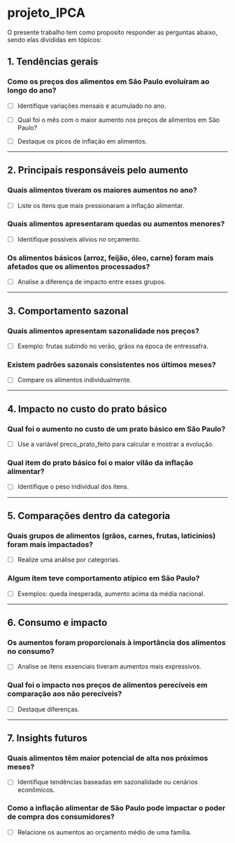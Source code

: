 # projeto_IPCA

O presente trabalho tem como proposito responder as perguntas abaixo, sendo elas divididas em tópicos:

## 1. Tendências gerais
### Como os preços dos alimentos em São Paulo evoluíram ao longo do ano?
- [ ] Identifique variações mensais e acumulado no ano.


- [ ] Qual foi o mês com o maior aumento nos preços de alimentos em São Paulo?
- [ ] Destaque os picos de inflação em alimentos.


----------------------------------------------------------------------------------

## 2. Principais responsáveis pelo aumento
### Quais alimentos tiveram os maiores aumentos no ano?
- [ ] Liste os itens que mais pressionaram a inflação alimentar.

### Quais alimentos apresentaram quedas ou aumentos menores?
- [ ] Identifique possíveis alívios no orçamento.

### Os alimentos básicos (arroz, feijão, óleo, carne) foram mais afetados que os alimentos processados?
- [ ] Analise a diferença de impacto entre esses grupos.

----------------------------------------------------------------------------------

## 3. Comportamento sazonal
### Quais alimentos apresentam sazonalidade nos preços?
- [ ] Exemplo: frutas subindo no verão, grãos na época de entressafra.
### Existem padrões sazonais consistentes nos últimos meses?
- [ ] Compare os alimentos individualmente.

----------------------------------------------------------------------------------

## 4. Impacto no custo do prato básico
### Qual foi o aumento no custo de um prato básico em São Paulo?
- [ ] Use a variável preco_prato_feito para calcular e mostrar a evolução.

### Qual item do prato básico foi o maior vilão da inflação alimentar?
- [ ] Identifique o peso individual dos itens.

----------------------------------------------------------------------------------

## 5. Comparações dentro da categoria
### Quais grupos de alimentos (grãos, carnes, frutas, laticínios) foram mais impactados?
- [ ] Realize uma análise por categorias.
### Algum item teve comportamento atípico em São Paulo?
- [ ] Exemplos: queda inesperada, aumento acima da média nacional.

----------------------------------------------------------------------------------

## 6. Consumo e impacto
### Os aumentos foram proporcionais à importância dos alimentos no consumo?
- [ ] Analise se itens essenciais tiveram aumentos mais expressivos.

### Qual foi o impacto nos preços de alimentos perecíveis em comparação aos não perecíveis?
- [ ] Destaque diferenças.

----------------------------------------------------------------------------------

## 7. Insights futuros
### Quais alimentos têm maior potencial de alta nos próximos meses?
- [ ] Identifique tendências baseadas em sazonalidade ou cenários econômicos.

### Como a inflação alimentar de São Paulo pode impactar o poder de compra dos consumidores?
- [ ] Relacione os aumentos ao orçamento médio de uma família.
